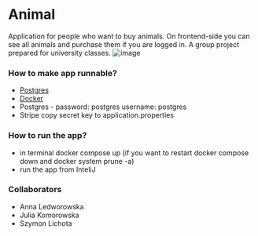 # Animal
Application for people who want to buy animals. On frontend-side you can see all animals and purchase them if you are logged in. A group project prepared for university classes.
![image](https://user-images.githubusercontent.com/58554458/208656998-317b181f-f2f3-492a-ab91-b57dfa924f1e.png)

### How to make app runnable?

* [Postgres](https://www.postgresql.org/download/)
* [Docker](https://www.docker.com)
* Postgres - password: postgres username: postgres
* Stripe copy secret key to application.properties

### How to run the app?

* in terminal docker compose up (if you want to restart docker compose down and docker system prune -a)
* run the app from InteliJ

### Collaborators

* Anna Ledworowska
* Julia Komorowska
* Szymon Lichota